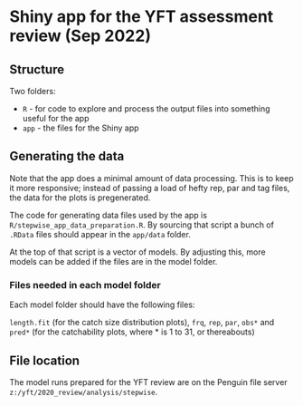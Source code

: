 # Shiny app for the YFT assessment review (Sep 2022)

## Structure

Two folders:

* `R` - for code to explore and process the output files into something useful for the app
* `app` - the files for the Shiny app

## Generating the data

Note that the app does a minimal amount of data processing. This is to keep it more responsive; instead of passing a load of hefty rep, par and tag files, the data for the plots is pregenerated.

The code for generating data files used by the app is `R/stepwise_app_data_preparation.R`. By sourcing that script a bunch of `.RData` files should appear in the `app/data` folder.

At the top of that script is a vector of models. By adjusting this, more models can be added if the files are in the model folder.

### Files needed in each model folder

Each model folder should have the following files:

`length.fit` (for the catch size distribution plots), `frq`, `rep`, `par`, `obs*` and `pred*` (for the catchability plots, where * is 1 to 31, or thereabouts)

## File location

The model runs prepared for the YFT review are on the Penguin file server `z:/yft/2020_review/analysis/stepwise`.
